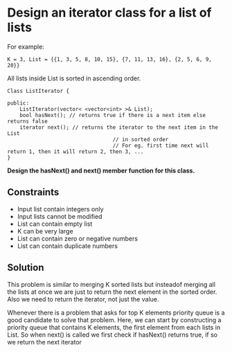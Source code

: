 # Design an iterator class for a list of lists
For example: 
```
K = 3, List = {{1, 3, 5, 8, 10, 15}, {7, 11, 13, 16}, {2, 5, 6, 9, 20}}
```
All lists inside List is sorted in ascending order.
```
Class ListIterator {

public: 
    ListIterator(vector< <vector<int> >& List);
    bool hasNext(); // returns true if there is a next item else returns false
    iterator next(); // returns the iterator to the next item in the List
                                  // in sorted order
                                  // For eg. first time next will return 1, then it will return 2, then 3, ...
}
```

**Design the hasNext() and next() member function for this class.**

## Constraints
- Input list contain integers only
- Input lists cannot be modified
- List can contain empty list
- K can be very large
- List can contain zero or negative numbers
- List can contain duplicate numbers

## Solution
This problem is similar to merging K sorted lists but insteadof merging all the lists at once we are just to return the next element in the sorted order. Also we need to return the iterator, not just the value.

Whenever there is a problem that asks for top K elements priority queue is a good candidate to solve that problem. Here, we can start by constructing a priority queue that contains K elements, the first element from each lists in List. So when next() is called we first check if hasNext() returns true, if so we return the next iterator

  
